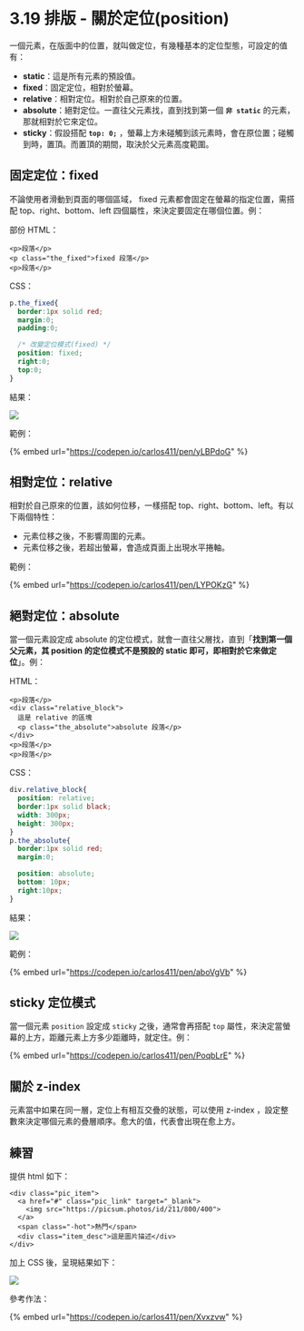 # 3.19 排版 - 關於定位(position)

一個元素，在版面中的位置，就叫做定位，有幾種基本的定位型態，可設定的值有：

* **static**：這是所有元素的預設值。
* **fixed**：固定定位，相對於螢幕。
* **relative**：相對定位。相對於自己原來的位置。
* **absolute**：絕對定位。一直往父元素找，直到找到第一個 **`非 static`** 的元素，那就相對於它來定位。
* **sticky**：假設搭配 **`top: 0;`** ，螢幕上方未碰觸到該元素時，會在原位置；碰觸到時，置頂。而置頂的期間，取決於父元素高度範圍。



## 固定定位：fixed

不論使用者滑動到頁面的哪個區域， fixed 元素都會固定在螢幕的指定位置，需搭配 top、right、bottom、left 四個屬性，來決定要固定在哪個位置。例：

部份 HTML：

```markup
<p>段落</p>
<p class="the_fixed">fixed 段落</p>
<p>段落</p>
```

CSS：

```css
p.the_fixed{
  border:1px solid red;
  margin:0;
  padding:0;

  /* 改變定位模式(fixed) */
  position: fixed;
  right:0;
  top:0;
}
```

結果：

![](../.gitbook/assets/position\_fixed.png)

範例：

{% embed url="https://codepen.io/carlos411/pen/yLBPdoG" %}



## 相對定位：relative

相對於自己原來的位置，該如何位移，一樣搭配 top、right、bottom、left。有以下兩個特性：

* 元素位移之後，不影響周圍的元素。
* 元素位移之後，若超出螢幕，會造成頁面上出現水平捲軸。



範例：

{% embed url="https://codepen.io/carlos411/pen/LYPOKzG" %}



## 絕對定位：absolute

當一個元素設定成 absolute 的定位模式，就會一直往父層找，直到「**找到第一個父元素，其 position 的定位模式不是預設的 static 即可，即相對於它來做定位**」。例：

HTML：

```markup
<p>段落</p>
<div class="relative_block">
  這是 relative 的區塊
  <p class="the_absolute">absolute 段落</p>
</div>
<p>段落</p>
<p>段落</p>
```

CSS：

```css
div.relative_block{
  position: relative;
  border:1px solid black;
  width: 300px;
  height: 300px;
}
p.the_absolute{
  border:1px solid red;
  margin:0;

  position: absolute;
  bottom: 10px;
  right:10px;
}
```

結果：

![](../.gitbook/assets/position\_absolute.png)

範例：

{% embed url="https://codepen.io/carlos411/pen/aboVgVb" %}



## sticky 定位模式

當一個元素 `position` 設定成 `sticky` 之後，通常會再搭配 `top` 屬性，來決定當螢幕的上方，距離元素上方多少距離時，就定住。例：

{% embed url="https://codepen.io/carlos411/pen/PoqbLrE" %}

## 關於 z-index

元素當中如果在同一層，定位上有相互交疊的狀態，可以使用 z-index ，設定整數來決定哪個元素的疊層順序。愈大的值，代表會出現在愈上方。

## 練習

提供 html 如下：

```markup
<div class="pic_item">
  <a href="#" class="pic_link" target="_blank">
    <img src="https://picsum.photos/id/211/800/400">
  </a>
  <span class="-hot">熱門</span>
  <div class="item_desc">這是圖片描述</div>
</div>
```

加上 CSS 後，呈現結果如下：

![](../.gitbook/assets/position\_practice.png)

參考作法：

{% embed url="https://codepen.io/carlos411/pen/Xvxzvw" %}
